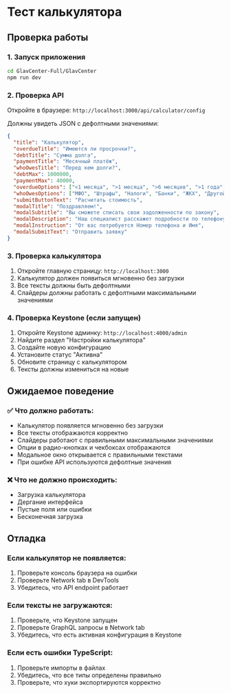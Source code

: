 # Тест калькулятора

## Проверка работы

### 1. Запуск приложения
```bash
cd GlavCenter-Full/GlavCenter
npm run dev
```

### 2. Проверка API
Откройте в браузере: `http://localhost:3000/api/calculator/config`

Должны увидеть JSON с дефолтными значениями:
```json
{
  "title": "Калькулятор",
  "overdueTitle": "Имеются ли просрочки?",
  "debtTitle": "Сумма долга",
  "paymentTitle": "Месячный платёж",
  "whoOwesTitle": "Перед кем долги?",
  "debtMax": 1000000,
  "paymentMax": 40000,
  "overdueOptions": ["<1 месяца", ">1 месяца", ">6 месяцев", ">1 года", "Плачу вовремя"],
  "whoOwesOptions": ["МФО", "Штрафы", "Налоги", "Банки", "ЖКХ", "Другой вариант"],
  "submitButtonText": "Расчитать стоимость",
  "modalTitle": "Поздравляем!",
  "modalSubtitle": "Вы сможете списать свои задолженности по закону",
  "modalDescription": "Наш специалист расскажет подробности по телефону",
  "modalInstruction": "От вас потребуется Номер телефона и Имя",
  "modalSubmitText": "Отправить заявку"
}
```

### 3. Проверка калькулятора
1. Откройте главную страницу: `http://localhost:3000`
2. Калькулятор должен появиться мгновенно без загрузки
3. Все тексты должны быть дефолтными
4. Слайдеры должны работать с дефолтными максимальными значениями

### 4. Проверка Keystone (если запущен)
1. Откройте Keystone админку: `http://localhost:4000/admin`
2. Найдите раздел "Настройки калькулятора"
3. Создайте новую конфигурацию
4. Установите статус "Активна"
5. Обновите страницу с калькулятором
6. Тексты должны измениться на новые

## Ожидаемое поведение

### ✅ Что должно работать:
- Калькулятор появляется мгновенно без загрузки
- Все тексты отображаются корректно
- Слайдеры работают с правильными максимальными значениями
- Опции в радио-кнопках и чекбоксах отображаются
- Модальное окно открывается с правильными текстами
- При ошибке API используются дефолтные значения

### ❌ Что не должно происходить:
- Загрузка калькулятора
- Дергание интерфейса
- Пустые поля или ошибки
- Бесконечная загрузка

## Отладка

### Если калькулятор не появляется:
1. Проверьте консоль браузера на ошибки
2. Проверьте Network tab в DevTools
3. Убедитесь, что API endpoint работает

### Если тексты не загружаются:
1. Проверьте, что Keystone запущен
2. Проверьте GraphQL запросы в Network tab
3. Убедитесь, что есть активная конфигурация в Keystone

### Если есть ошибки TypeScript:
1. Проверьте импорты в файлах
2. Убедитесь, что все типы определены правильно
3. Проверьте, что хуки экспортируются корректно
